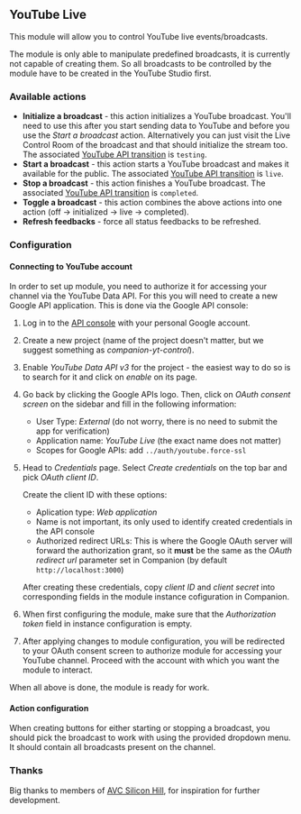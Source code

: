 ## YouTube Live

This module will allow you to control YouTube live events/broadcasts.

The module is only able to manipulate predefined broadcasts, it is currently not capable of creating them.
So all broadcasts to be controlled by the module have to be created in the YouTube Studio first.

### Available actions

- **Initialize a broadcast** - this action initializes a YouTube broadcast. You'll need to use this after you start sending data
  to YouTube and before you use the *Start a broadcast* action. Alternatively you can just visit the Live Control Room
  of the broadcast and that should initialize the stream too. The associated [YouTube API transition][ytapi] is `testing`.
- **Start a broadcast**  - this action starts a YouTube broadcast and makes it available for the public. The associated [YouTube API transition][ytapi] is `live`.
- **Stop a broadcast**   - this action finishes a YouTube broadcast. The associated [YouTube API transition][ytapi] is `completed`.
- **Toggle a broadcast** - this action combines the above actions into one action (off → initialized → live → completed).
- **Refresh feedbacks** - force all status feedbacks to be refreshed.

[ytapi]: https://developers.google.com/youtube/v3/live/docs/liveBroadcasts/transition

### Configuration

#### Connecting to YouTube account

In order to set up module, you need to authorize it for accessing your channel via the YouTube Data API.
For this you will need to create a new Google API application.
This is done via the Google API console:

1. Log in to the [API console](https://console.developers.google.com/) with your personal Google account.
2. Create a new project (name of the project doesn't matter, but we suggest something as _companion-yt-control_).
3. Enable _YouTube Data API v3_ for the project - the easiest way to do so is to search for it and click on _enable_ on its page.
4. Go back by clicking the Google APIs logo. Then, click on _OAuth consent screen_ on the sidebar and fill in the following information:
    - User Type: _External_ (do not worry, there is no need to submit the app for verification)
    - Application name: _YouTube Live_ (the exact name does not matter)
    - Scopes for Google APIs: add `../auth/youtube.force-ssl`

5. Head to _Credentials_ page. Select _Create credentials_ on the top bar and pick _OAuth client ID_.

   Create the client ID with these options:
     - Aplication type: _Web application_
     - Name is not important, its only used to identify created credentials in the API console
     - Authorized redirect URLs: This is where the Google OAuth server will forward the authorization grant, so it
       **must** be the same as the _OAuth redirect url_ parameter set in Companion (by default `http://localhost:3000`)

    After creating these credentials, copy _client ID_ and _client secret_ into corresponding fields in the module instance cofiguration in Companion.

6. When first configuring the module, make sure that the _Authorization token_ field in instance configuration is empty.
7. After applying changes to module configuration, you will be redirected to your OAuth consent screen
   to authorize module for accessing your YouTube channel. Proceed with the account with which you want the module to interact.

When all above is done, the module is ready for work.

#### Action configuration

When creating buttons for either starting or stopping a broadcast,
you should pick the broadcast to work with using the provided dropdown menu.
It should contain all broadcasts present on the channel.

### Thanks

Big thanks to members of [AVC Silicon Hill](https://avc.sh.cvut.cz/), for inspiration for further development.
